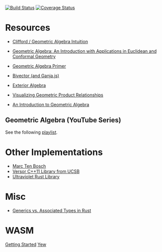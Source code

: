 [![Build Status](https://travis-ci.org/mwalczyk/kami.svg?branch=master)](https://travis-ci.org/mwalczyk/kami) [![Coverage Status](https://coveralls.io/repos/github/mwalczyk/kami/badge.svg?branch=master)](https://coveralls.io/github/mwalczyk/kami?branch=master)

# Resources
- [Clifford / Geometric Algebra Intuition](https://www.euclideanspace.com/maths/algebra/clifford/index.htm)
- [Geometric Algebra: An Introduction with Applications in Euclidean and Conformal Geometry](https://scholarworks.sjsu.edu/cgi/viewcontent.cgi?article=7943&context=etd_theses)
- [Geometric Algebra Primer](http://www.jaapsuter.com/geometric-algebra.pdf)
- [Bivector (and Ganja.js)](https://bivector.net/doc.html)
- [Exterior Algebra](https://en.wikipedia.org/wiki/Exterior_algebra)

- [Visualizing Geometric Product Relationships](https://www.shapeoperator.com/2019/01/07/relating-dot-wedge/)
- [An Introduction to Geometric Algebra](https://bitworking.org/news/ga/2d/)

## Geometric Algebra (YouTube Series)

See the following [playlist](https://www.youtube.com/playlist?list=PLpzmRsG7u_gqaTo_vEseQ7U8KFvtiJY4K).

# Other Implementations

- [Marc Ten Bosch](https://marctenbosch.com/quaternions/code.htm)
- [Versor C++11 Library from UCSB](http://versor.mat.ucsb.edu/)
- [Ultraviolet Rust Library](https://github.com/termhn/ultraviolet)

# Misc

- [Generics vs. Associated Types in Rust](https://stackoverflow.com/questions/32059370/when-is-it-appropriate-to-use-an-associated-type-versus-a-generic-type)

# WASM

[Getting Started](https://dev.to/sendilkumarn/rust-and-webassembly-for-the-masses-wasm-pack-3d6p)
[Yew](https://yew.rs/docs/)
